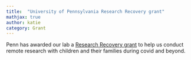 ```yaml
---
title:  "University of Pennsylvania Research Recovery grant"
mathjax: true
author: katie
category: Grant
---
```


Penn has awarded our lab a [Research Recovery grant](https://research.upenn.edu/funding/research-recovery-program/) to help us conduct remote research with children and their families during covid and beyond.

